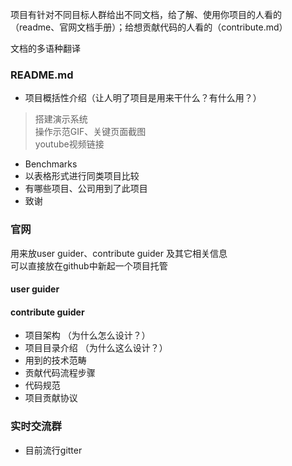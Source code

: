 项目有针对不同目标人群给出不同文档，给了解、使用你项目的人看的（readme、官网文档手册）；给想贡献代码的人看的（contribute.md）  

文档的多语种翻译  

### README.md
- 项目概括性介绍（让人明了项目是用来干什么？有什么用？）
> 搭建演示系统  
操作示范GIF、关键页面截图  
youtube视频链接   

- Benchmarks
- 以表格形式进行同类项目比较
- 有哪些项目、公司用到了此项目
- 致谢

### 官网
用来放user guider、contribute guider 及其它相关信息   
可以直接放在github中新起一个项目托管  

#### user guider

####  contribute guider
- 项目架构 （为什么怎么设计？）
- 项目目录介绍 （为什么这么设计？）
- 用到的技术范畴
- 贡献代码流程步骤
- 代码规范
- 项目贡献协议

### 实时交流群
- 目前流行gitter
